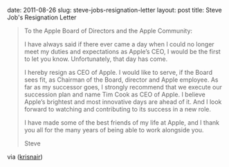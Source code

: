 date: 2011-08-26
slug: steve-jobs-resignation-letter
layout: post
title: Steve Job's Resignation Letter


<blockquote>

<p>To the Apple Board of Directors and the Apple Community:</p>

<p>I have always said if there ever came a day when I could no longer meet my duties and expectations as Apple’s CEO, I would be the first to let you know. Unfortunately, that day has come.</p>

<p>I hereby resign as CEO of Apple. I would like to serve, if the Board sees fit, as Chairman of the Board, director and Apple employee. As far as my successor goes, I strongly recommend that we execute our succession plan and name Tim Cook as CEO of Apple. I believe Apple’s brightest and most innovative days are ahead of it. And I look forward to watching and contributing to its success in a new role.</p>

<p>I have made some of the best friends of my life at Apple, and I thank you all for the many years of being able to work alongside you.</p>

<p>Steve</p>

</blockquote>

<p>via (<a href="http://krisnair.tumblr.com/post/9373010121" target="_blank">krisnair</a>)</p>
